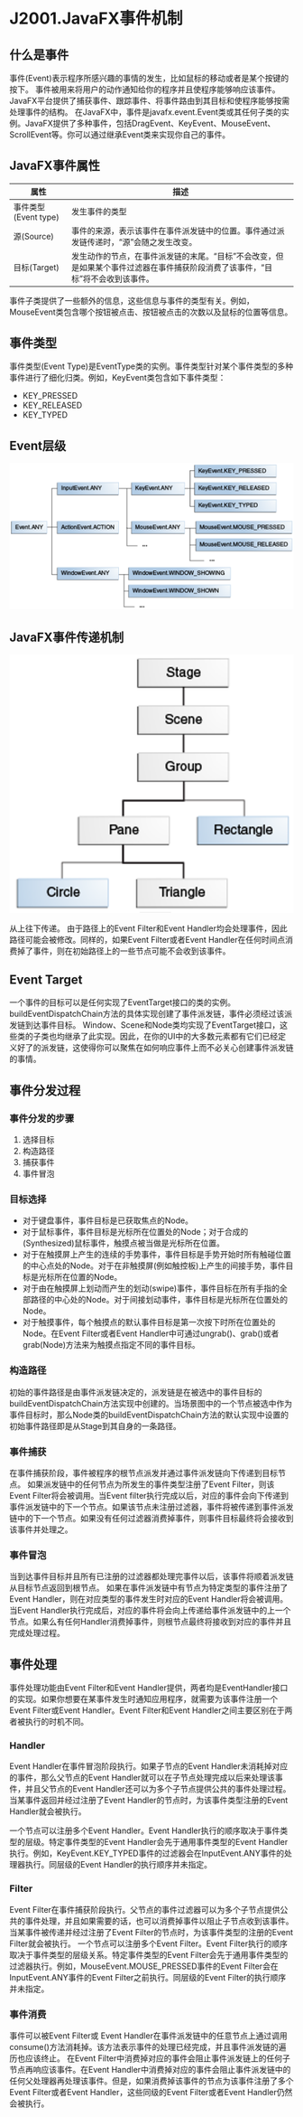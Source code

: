 # J2001.JavaFX事件机制

## 什么是事件

事件(Event)表示程序所感兴趣的事情的发生，比如鼠标的移动或者是某个按键的按下。
事件被用来将用户的动作通知给你的程序并且使程序能够响应该事件。JavaFX平台提供了捕获事件、跟踪事件、将事件路由到其目标和使程序能够按需处理事件的结构。
在JavaFX中，事件是javafx.event.Event类或其任何子类的实例。JavaFX提供了多种事件，包括DragEvent、KeyEvent、MouseEvent、ScrollEvent等。你可以通过继承Event类来实现你自己的事件。

## JavaFX事件属性

| **属性**             | **描述**                                                     |
| -------------------- | ------------------------------------------------------------ |
| 事件类型(Event type) | 发生事件的类型                                               |
| 源(Source)           | 事件的来源，表示该事件在事件派发链中的位置。事件通过派发链传递时，“源”会随之发生改变。 |
| 目标(Target)         | 发生动作的节点，在事件派发链的末尾。“目标”不会改变，但是如果某个事件过滤器在事件捕获阶段消费了该事件，“目标”将不会收到该事件。 |

事件子类提供了一些额外的信息，这些信息与事件的类型有关。例如，MouseEvent类包含哪个按钮被点击、按钮被点击的次数以及鼠标的位置等信息。

## 事件类型

事件类型(Event Type)是EventType类的实例。事件类型针对某个事件类型的多种事件进行了细化归类。例如，KeyEvent类包含如下事件类型：

- KEY_PRESSED
- KEY_RELEASED
- KEY_TYPED

## Event层级

![J2001](j2001/event01.png)

## JavaFX事件传递机制

 ![J2001](j2001/event02.png)

从上往下传递。
由于路径上的Event Filter和Event Handler均会处理事件，因此路径可能会被修改。同样的，如果Event Filter或者Event Handler在任何时间点消费掉了事件，则在初始路径上的一些节点可能不会收到该事件。

## Event Target

一个事件的目标可以是任何实现了EventTarget接口的类的实例。
buildEventDispatchChain方法的具体实现创建了事件派发链，事件必须经过该派发链到达事件目标。
Window、Scene和Node类均实现了EventTarget接口，这些类的子类也均继承了此实现。因此，在你的UI中的大多数元素都有它们已经定义好了的派发链，这使得你可以聚焦在如何响应事件上而不必关心创建事件派发链的事情。

## 事件分发过程

### 事件分发的步骤

1. 选择目标
2. 构造路径
3. 捕获事件
4. 事件冒泡

### 目标选择

- 对于键盘事件，事件目标是已获取焦点的Node。
- 对于鼠标事件，事件目标是光标所在位置处的Node；对于合成的(Synthesized)鼠标事件，触摸点被当做是光标所在位置。
- 对于在触摸屏上产生的连续的手势事件，事件目标是手势开始时所有触碰位置的中心点处的Node。对于在非触摸屏(例如触控板)上产生的间接手势，事件目标是光标所在位置的Node。
- 对于由在触摸屏上划动而产生的划动(swipe)事件，事件目标在所有手指的全部路径的中心处的Node。对于间接划动事件，事件目标是光标所在位置处的Node。
- 对于触摸事件，每个触摸点的默认事件目标是第一次按下时所在位置处的Node。在Event Filter或者Event Handler中可通过ungrab()、grab()或者grab(Node)方法来为触摸点指定不同的事件目标。

### 构造路径

初始的事件路径是由事件派发链决定的，派发链是在被选中的事件目标的buildEventDispatchChain方法实现中创建的。当场景图中的一个节点被选中作为事件目标时，那么Node类的buildEventDispatchChain方法的默认实现中设置的初始事件路径即是从Stage到其自身的一条路径。

### 事件捕获

在事件捕获阶段，事件被程序的根节点派发并通过事件派发链向下传递到目标节点。
如果派发链中的任何节点为所发生的事件类型注册了Event Filter，则该Event Filter将会被调用。当Event filter执行完成以后，对应的事件会向下传递到事件派发链中的下一个节点。如果该节点未注册过滤器，事件将被传递到事件派发链中的下一个节点。如果没有任何过滤器消费掉事件，则事件目标最终将会接收到该事件并处理之。

### 事件冒泡

当到达事件目标并且所有已注册的过滤器都处理完事件以后，该事件将顺着派发链从目标节点返回到根节点。
如果在事件派发链中有节点为特定类型的事件注册了Event Handler，则在对应类型的事件发生时对应的Event Handler将会被调用。当Event Handler执行完成后，对应的事件将会向上传递给事件派发链中的上一个节点。如果么有任何Handler消费掉事件，则根节点最终将接收到对应的事件并且完成处理过程。

## 事件处理

事件处理功能由Event Filter和Event Handler提供，两者均是EventHandler接口的实现。如果你想要在某事件发生时通知应用程序，就需要为该事件注册一个Event Filter或Event Handler。Event Filter和Event Handler之间主要区别在于两者被执行的时机不同。

### Handler

Event Handler在事件冒泡阶段执行。如果子节点的Event Handler未消耗掉对应的事件，那么父节点的Event Handler就可以在子节点处理完成以后来处理该事件，并且父节点的Event Handler还可以为多个子节点提供公共的事件处理过程。当某事件返回并经过注册了Event Handler的节点时，为该事件类型注册的Event Handler就会被执行。

一个节点可以注册多个Event Handler。Event Handler执行的顺序取决于事件类型的层级。特定事件类型的Event Handler会先于通用事件类型的Event Handler执行。例如，KeyEvent.KEY_TYPED事件的过滤器会在InputEvent.ANY事件的处理器执行。同层级的Event Handler的执行顺序并未指定。

### Filter

Event Filter在事件捕获阶段执行。父节点的事件过滤器可以为多个子节点提供公共的事件处理，并且如果需要的话，也可以消费掉事件以阻止子节点收到该事件。当某事件被传递并经过注册了Event Filter的节点时，为该事件类型的注册的Event Filter就会被执行。
一个节点可以注册多个Event Filter。Event Filter执行的顺序取决于事件类型的层级关系。特定事件类型的Event Filter会先于通用事件类型的过滤器执行。例如，MouseEvent.MOUSE_PRESSED事件的Event Filter会在InputEvent.ANY事件的Event Filter之前执行。同层级的Event Filter的执行顺序并未指定。

### 事件消费

事件可以被Event Filter或 Event Handler在事件派发链中的任意节点上通过调用consume()方法消耗掉。该方法表示事件的处理已经完成，并且事件派发链的遍历也应该终止。
在Event Filter中消费掉对应的事件会阻止事件派发链上的任何子节点再响应该事件。在Event Handler中消费掉对应的事件会阻止事件派发链中的任何父处理器再处理该事件。但是，如果消费掉该事件的节点为该事件注册了多个Event Filter或者Event Handler，这些同级的Event Filter或者Event Handler仍然会被执行。
